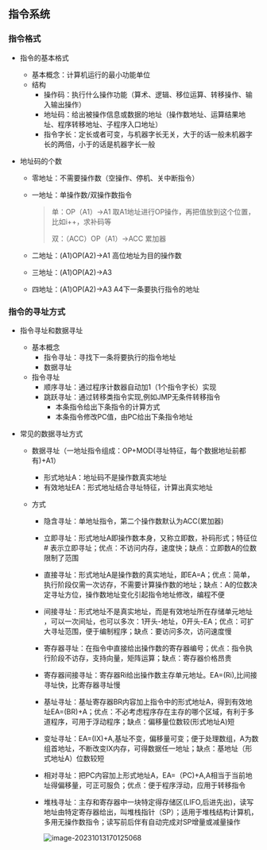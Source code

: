 ## 指令系统

### 指令格式

- 指令的基本格式

  - 基本概念：计算机运行的最小功能单位
  - 结构
    - 操作码：执行什么操作功能（算术、逻辑、移位运算、转移操作、输入输出操作）
    - 地址码：给出被操作信息或数据的地址（操作数地址、运算结果地址、程序转移地址、子程序入口地址）
    - 指令字长：定长或者可变，与机器字长无关，大于的话一般未机器字长的两倍，小于的话是机器字长一般

- 地址码的个数

  - 零地址：不需要操作数（空操作、停机、关中断指令）

  - 一地址：单操作数/双操作数指令

    > 单：OP（A1）->A1 取A1地址进行OP操作，再把值放到这个位置，比如i++，求补码等
    >
    > 双：（ACC）OP（A1）->ACC 累加器

  - 二地址：(A1)OP(A2)->A1 高位地址为目的操作数

  - 三地址：(A1)OP(A2)->A3

  - 四地址：(A1)OP(A2)->A3 A4下一条要执行指令的地址

### 指令的寻址方式

- 指令寻址和数据寻址

  - 基本概念
    - 指令寻址：寻找下一条将要执行的指令地址
    - 数据寻址
  - 指令寻址
    - 顺序寻址：通过程序计数器自动加1（1个指令字长）实现
    - 跳跃寻址：通过转移类指令实现,例如JMP无条件转移指令
      - 本条指令给出下条指令的计算方式
      - 本条指令修改PC值，由PC给出下条指令地址

- 常见的数据寻址方式

  - 数据寻址（一地址指令组成：OP+MOD(寻址特征，每个数据地址前都有)+A1）

    - 形式地址A：地址码不是操作数真实地址
    - 有效地址EA：形式地址结合寻址特征，计算出真实地址

  - 方式

    - 隐含寻址：单地址指令，第二个操作数默认为ACC(累加器)

    - 立即寻址：形式地址A即操作数本身，又称立即数，补码形式；特征位# 表示立即寻址；优点：不访问内存，速度快；缺点：立即数A的位数限制了范围

    - 直接寻址：形式地址A是操作数的真实地址，即EA=A；优点：简单，执行阶段仅需一次访存，不需要计算操作数的地址；缺点：A的位数决定寻址方位，操作数地址变化引起指令地址修改，编程不便

    - 间接寻址：形式地址不是真实地址，而是有效地址所在存储单元地址 ，可以一次间址，也可以多次：1开头-地址，0开头-EA；优点：可扩大寻址范围，便于编制程序；缺点：要访问多次，访问速度慢

    - 寄存器寻址：在指令中直接给出操作数的寄存器编号；优点：指令执行阶段不访存，支持向量，矩阵运算；缺点：寄存器价格昂贵

    - 寄存器间接寻址：寄存器Ri给出操作数主存单元地址。EA=(Ri),比间接寻址快，比寄存器寻址慢

    - 基址寻址：基址寄存器BR内容加上指令中的形式地址A，得到有效地址EA=(BR)+A；优点：不必考虑程序存在主存的哪个区域，有利于多道程序，可用于浮动程序；缺点：偏移量位数较(形式地址A)短

    - 变址寻址：EA=(IX)+A,基址不变，偏移量可变；便于处理数组，A为数组首地址，不断改变IX内存，可得数据任一地址；缺点：基地址（形式地址A）位数较短

    - 相对寻址：把PC内容加上形式地址A，EA=（PC)+A,A相当于当前地址得偏移量，可正可服负；优点：便于程序浮动，应用于转移指令

    - 堆栈寻址：主存和寄存器中一块特定得存储区(LIFO,后进先出)，读写地址由特定寄存器给出，叫堆栈指针（SP）；适用于堆栈结构计算机，多用无操作数指令；读写前后伴有自动完成对SP增量或减量操作

      ![image-20231013170125068](C:\Users\Lenovo\AppData\Roaming\Typora\typora-user-images\image-20231013170125068.png)
